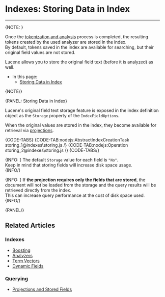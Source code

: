 # Indexes: Storing Data in Index
---

{NOTE: }

Once the [tokenization and analysis](../indexes/using-analyzers) process is completed, 
the resulting tokens created by the used analyzer are stored in the index.  
By default, tokens saved in the index are available for searching, but their original 
field values are not stored.  

Lucene allows you to store the original field text (before it is analyzed) as well.  

* In this page:
  * [Storing Data in Index](../indexes/storing-data-in-index#storing-data-in-index)

{NOTE/}

{PANEL: Storing Data in Index}

Lucene's original field text storage feature is exposed in the index definition object as 
the `Storage` property of the `IndexFieldOptions`.  

When the original values are stored in the index, they become available for retrieval via 
[projections](../indexes/querying/projections).  

{CODE-TABS}
{CODE-TAB:nodejs:AbstractIndexCreationTask storing_1@indexes\storing.js /}
{CODE-TAB:nodejs:Operation storing_2@indexes\storing.js /}
{CODE-TABS/}

{INFO: }
The default `Storage` value for each field is `"No"`.  
Keep in mind that storing fields will increase disk space usage.  
{INFO/}

{INFO: }
If **the projection requires only the fields that are stored**, the document will 
not be loaded from the storage and the query results will be retrieved directly from the index.  
This can increase query performance at the cost of disk space used.  
{INFO/}

{PANEL/}

## Related Articles

### Indexes

- [Boosting](../indexes/boosting)
- [Analyzers](../indexes/using-analyzers)
- [Term Vectors](../indexes/using-term-vectors)
- [Dynamic Fields](../indexes/using-dynamic-fields)

### Querying

- [Projections and Stored Fields](../indexes/querying/projections#projections-and-stored-fields)
